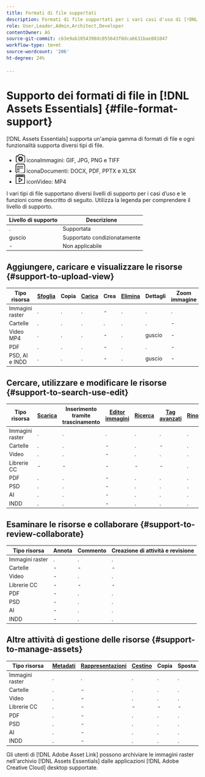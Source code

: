 ```yaml
---
title: Formati di file supportati
description: Formati di file supportati per i vari casi d'uso di [!DNL Assets Essentials]
role: User,Leader,Admin,Architect,Developer
contentOwner: AG
source-git-commit: c63e9ab1054398dc055643f0dca6631bae881047
workflow-type: tm+mt
source-wordcount: '206'
ht-degree: 24%

---
```



# Supporto dei formati di file in [!DNL Assets Essentials] {#file-format-support}

[!DNL Assets Essentials] supporta un&#39;ampia gamma di formati di file e ogni funzionalità supporta diversi tipi di file.

* ![tipo di file immagine ](assets/do-not-localize/image-icon.png) iconaImmagini: GIF, JPG, PNG e TIFF
* ![tipo di file documento ](assets/do-not-localize/document-icon.png) iconaDocumenti: DOCX, PDF, PPTX e XLSX
* ![tipo di file video ](assets/do-not-localize/video-icon.png) iconVideo: MP4

I vari tipi di file supportano diversi livelli di supporto per i casi d’uso e le funzioni come descritto di seguito. Utilizza la legenda per comprendere il livello di supporto.

| Livello di supporto | Descrizione |
|-------------------|-------------------------|
| . | Supportata |
| guscio | Supportato condizionatamente |
| - | Non applicabile |

## Aggiungere, caricare e visualizzare le risorse {#support-to-upload-view}

<!-- TBD: For AEM, AI files require the PDF option to be selected when saving the AI file.
-->

| Tipo risorsa | [Sfoglia](/help/navigate-view.md) | Copia | [Carica](/help/add-delete.md) | Crea | [Elimina](/help/add-delete.md#delete-assets) | Dettagli | Zoom immagine | [Visualizzato di recente](/help/navigate-view.md) |
|-------------------|----------|----------|----------|----------|----------|-------------------|------------|-----------------|
| Immagini raster | . | . | . | - | . | . | . | . |
| Cartelle | . | . | . | . | . | . | - | - |
| Video MP4 | . | . | . | - | . | guscio | - | . |
| PDF | . | . | . | - | . | . | - | . |
| PSD, AI e INDD | . | . | . | - | . | guscio | - | . |

<!-- Hiding CC Libraries (considered beta) as per PM feedback.
| CC Libraries  | &#10003; | &minus;  | &#10003; | &#10003; | &#10003; | &#10003; | &minus;    | &minus;         |
-->

## Cercare, utilizzare e modificare le risorse {#support-to-search-use-edit}

| Tipo risorsa | [Scarica](/help/manage-organize.md#download) | Inserimento tramite trascinamento | [Editor immagini](/help/edit-images.md) | [Ricerca](/help/search.md) | [Tag avanzati](/help/metadata.md#tags) | [Rinomina](/help/manage-organize.md) | [Versioni](/help/manage-organize.md#versions-of-assets) |
|---------------|----------|---------------|--------------|----------|------------|----------|----------|
| Immagini raster | . | . | . | . | . | . | . |
| Cartelle | . | . | - | . | - | . | - |
| Video | . | . | - | . | . | . | - |
| Librerie CC | - | - | - | - | - | . | - |
| PDF | . | . | - | . | . | . | - |
| PSD | . | . | - | . | . | . | - |
| AI | . | . | - | . | . | . | - |
| INDD | . | . | - | . | . | . | - |

## Esaminare le risorse e collaborare {#support-to-review-collaborate}

| Tipo risorsa | Annota | Commento | Creazione di attività e revisione |
|---------------|----------|----------|-------------------------|
| Immagini raster | . | . | . |
| Cartelle | - | - | - |
| Video | - | . | . |
| Librerie CC | - | - | - |
| PDF | - | . | . |
| PSD | - | . | . |
| AI | - | . | . |
| INDD | - | . | . |

## Altre attività di gestione delle risorse {#support-to-manage-assets}

| Tipo risorsa | [Metadati](/help/metadata.md) | [Rappresentazioni](/help/add-delete.md#renditions) | [Cestino](/help/add-delete.md#delete-assets) | Copia | Sposta |
|---------------|-------------------|------------|----------|----------|----------|
| Immagini raster | . | . | . | . | . |
| Cartelle | . | - | . | . | . |
| Video | . | - | . | . | . |
| Librerie CC | . | - | - | - | - |
| PDF | . | - | . | . | . |
| PSD | . | - | . | . | . |
| AI | . | - | . | . | . |
| INDD | . | - | . | . | . |

Gli utenti di [!DNL Adobe Asset Link] possono archiviare le immagini raster nell&#39;archivio [!DNL Assets Essentials] dalle applicazioni [!DNL Adobe Creative Cloud] desktop supportate.

<!-- TBD: Saving the template table separately for later use.
| Asset type    | Features |
|---------------|----------|
| Raster images |          |
| Folders       |          |
| Videos        |          |
| CC Libraries  |          |
| PDF files     |          |
| PSD           |          |
| AI            |          |
| INDD          |          |

>[!MORELIKETHIS]
>
>* []()
-->
